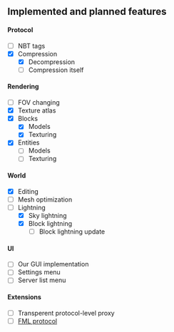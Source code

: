## Implemented and planned features

#### Protocol
- [ ] NBT tags
- [x] Compression
    - [x] Decompression
    - [ ] Compression itself

#### Rendering
- [ ] FOV changing
- [x] Texture atlas
- [x] Blocks
	- [x] Models
	- [x] Texturing
- [x] Entities
	- [ ] Models
	- [ ] Texturing

#### World
- [x] Editing
- [ ] Mesh optimization
- [ ] Lightning
	- [x] Sky lightning
	- [x] Block lightning
		- [ ] Block lightning update

#### UI
- [ ] Our GUI implementation
- [ ] Settings menu
- [ ] Server list menu

#### Extensions
- [ ] Transperent protocol-level proxy
- [ ] [FML protocol](https://wiki.vg/Minecraft_Forge_Handshake?oldid=14620)
